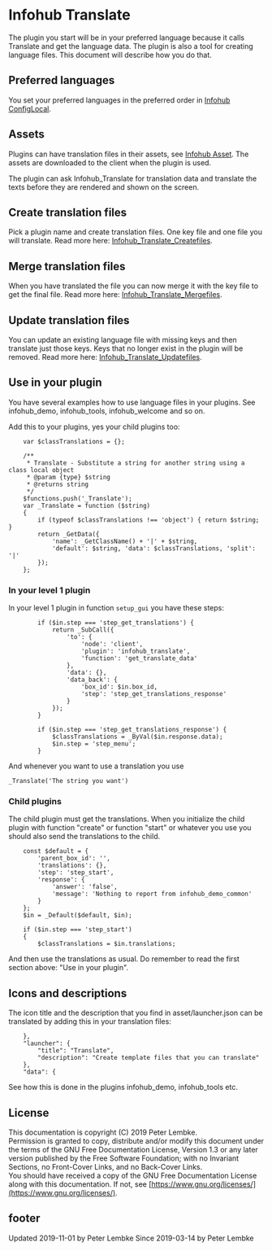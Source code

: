 # Infohub Translate
The plugin you start will be in your preferred language because it calls Translate and get the language data.
The plugin is also a tool for creating language files. This document will describe how you do that.

## Preferred languages
You set your preferred languages in the preferred order in [Infohub ConfigLocal](plugin,infohub_configlocal).

## Assets
Plugins can have translation files in their assets, see [Infohub Asset](plugin,infohub_asset). The assets are downloaded to the client when the plugin is used.

The plugin can ask Infohub_Translate for translation data and translate the texts before they are rendered and shown on the screen.

## Create translation files
Pick a plugin name and create translation files. One key file and one file you will translate.
Read more here: [Infohub_Translate_Createfiles](plugin,infohub_translate_createfiles). 

## Merge translation files
When you have translated the file you can now merge it with the key file to get the final file.
Read more here: [Infohub_Translate_Mergefiles](plugin,infohub_translate_mergefiles). 

## Update translation files
You can update an existing language file with missing keys and then translate just those keys.
Keys that no longer exist in the plugin will be removed.
Read more here: [Infohub_Translate_Updatefiles](plugin,infohub_translate_updatefiles). 

## Use in your plugin
You have several examples how to use language files in your plugins. See infohub_demo, infohub_tools, infohub_welcome and so on.

Add this to your plugins, yes your child plugins too:
```
    var $classTranslations = {};

    /**
     * Translate - Substitute a string for another string using a class local object
     * @param {type} $string
     * @returns string
     */
    $functions.push('_Translate');
    var _Translate = function ($string) 
    {
        if (typeof $classTranslations !== 'object') { return $string; }
        return _GetData({
            'name': _GetClassName() + '|' + $string, 
            'default': $string, 'data': $classTranslations, 'split': '|'
        });
    };
```

### In your level 1 plugin
In your level 1 plugin in function `setup_gui` you have these steps:
```
        if ($in.step === 'step_get_translations') {
            return _SubCall({
                'to': {
                    'node': 'client',
                    'plugin': 'infohub_translate',
                    'function': 'get_translate_data'
                },
                'data': {},
                'data_back': {
                    'box_id': $in.box_id,
                    'step': 'step_get_translations_response'
                }
            });
        }

        if ($in.step === 'step_get_translations_response') {            
            $classTranslations = _ByVal($in.response.data);
            $in.step = 'step_menu';
        }
```
And whenever you want to use a translation you use
```
_Translate('The string you want')
```

### Child plugins
The child plugin must get the translations. When you initialize the child plugin with function "create" or function "start" or whatever you use you should also send the translations to the child.
```
    const $default = {
        'parent_box_id': '',
        'translations': {},
        'step': 'step_start',
        'response': {
            'answer': 'false',
            'message': 'Nothing to report from infohub_demo_common'
        }
    };
    $in = _Default($default, $in);

    if ($in.step === 'step_start') 
    {
        $classTranslations = $in.translations;
```
And then use the translations as usual. Do remember to read the first section above: "Use in your plugin".

## Icons and descriptions
The icon title and the description that you find in asset/launcher.json can be translated by adding this in your translation files:
```
    },
    "launcher": {
        "title": "Translate",
        "description": "Create template files that you can translate"
    },
    "data": {
```
See how this is done in the plugins infohub_demo, infohub_tools etc.

## License
This documentation is copyright (C) 2019 Peter Lembke.  
Permission is granted to copy, distribute and/or modify this document under the terms of the GNU Free Documentation License, Version 1.3 or any later version published by the Free Software Foundation; with no Invariant Sections, no Front-Cover Links, and no Back-Cover Links.  
You should have received a copy of the GNU Free Documentation License along with this documentation. If not, see [https://www.gnu.org/licenses/](https://www.gnu.org/licenses/).

## footer
Updated 2019-11-01 by Peter Lembke
Since 2019-03-14 by Peter Lembke  
